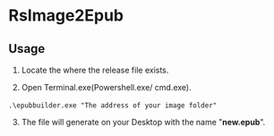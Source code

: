 # RsImage2Epub

## Usage

1. Locate the where the release file exists. 

2. Open Terminal.exe(Powershell.exe/ cmd.exe).

​	`.\epubbuilder.exe "The address of your image folder"`

3. The file will generate on your Desktop with the name "**new.epub**".

